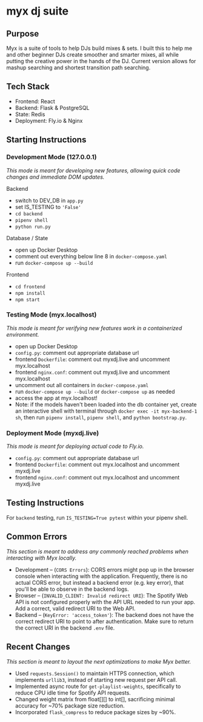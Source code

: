 # myx dj suite

## Purpose
Myx is a suite of tools to help DJs build mixes &amp; sets. I built this to help me and other beginner DJs create smoother and smarter mixes, all while putting the creative power in the hands of the DJ. Current version allows for mashup searching and shortest transition path searching.

## Tech Stack
* Frontend: React
* Backend: Flask & PostgreSQL
* State: Redis
* Deployment: Fly.io & Nginx

## Starting Instructions
### Development Mode (127.0.0.1)
_This mode is meant for developing new features, allowing quick code changes and immediate DOM updates._

Backend
* switch to DEV_DB in `app.py`
* set IS_TESTING to `'False'`
* `cd backend`
* `pipenv shell`
* `python run.py`

Database / State
* open up Docker Desktop
* comment out everything below line 8 in `docker-compose.yaml`
* run `docker-compose up --build`

Frontend
* `cd frontend`
* `npm install`
* `npm start`

### Testing Mode (myx.localhost)
_This mode is meant for verifying new features work in a containerized environment._
* open up Docker Desktop
* `config.py`: comment out appropriate database url
* frontend `Dockerfile`: comment out myxdj.live and uncomment myx.localhost
* frontend `nginx.conf`: comment out myxdj.live and uncomment myx.localhost
* uncomment out all containers in `docker-compose.yaml`
* run `docker-compose up --build` or `docker-compose up` as needed
* access the app at myx.localhost!
* Note: if the models haven't been loaded into the db container yet, create an interactive shell with terminal through `docker exec -it myx-backend-1 sh`, then run `pipenv install`, `pipenv shell`, and `python bootstrap.py`.

### Deployment Mode (myxdj.live)
_This mode is meant for deploying actual code to Fly.io._
* `config.py`: comment out appropriate database url
* frontend `Dockerfile`: comment out myx.localhost and uncomment myxdj.live
* frontend `nginx.conf`: comment out myx.localhost and uncomment myxdj.live

## Testing Instructions
For `backend` testing, run `IS_TESTING=True pytest` within your pipenv shell.

## Common Errors
_This section is meant to address any commonly reached problems when interacting with Myx locally._
* Development – (`CORS Errors`): CORS errors might pop up in the browser console when interacting with the application. Frequently, there is no actual CORS error, but instead a backend error (e.g. key error), that you'll be able to observe in the backend logs.
* Browser – (`INVALID_CLIENT: Invalid redirect URI`): The Spotify Web API is not configured properly with the API URL needed to run your app. Add a correct, valid redirect URI to the Web API.
* Backend – (`KeyError: 'access_token'`): The backend does not have the correct redirect URI to point to after authentication. Make sure to return the correct URI in the backend `.env` file.

## Recent Changes
_This section is meant to layout the next optimizations to make Myx better._
* Used `requests.Session()` to maintain HTTPS connection, which implements `urllib3`, instead of starting new request per API call.
* Implemented async route for `get-playlist-weights`, specifically to reduce CPU idle time for Spotify API requests.
* Changed weight matrix from float[][] to int[], sacrificing minimal accuracy for ~70% package size reduction.
* Incorporated `flask_compress` to reduce package sizes by ~90%.
